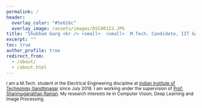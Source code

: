 ```yaml
---
permalink: /
header:
  overlay_color: "#5e616c"
  overlay_image: /assets/images/DSC00123.JPG
title: "Shubham Garg <br /> <small>  <small>  M.Tech. Candidate, IIT Gandhinagar <small> <br /> Computer Vision | Deep Learning |Image Processing <small> <small> "
excerpt: ""
toc: true
author_profile: true
redirect_from: 
  - /about/
  - /about.html
---
```

<small> I am a M.Tech. student in the Electrical Engineering discipline at [Indian Institute of Technology Gandhinagar](https://www.iitgn.ac.in/) since July 2018. I am working under the supervision of [Prof. Shanmuganathan Raman](http://people.iitgn.ac.in/~shanmuga/index.html). My research interests lie in Computer Vision, Deep Learning and Image Processing. 
<!-- My Ph.D. thesis is closely related to the tasks which involve moving objects present in videos or images captured from different view-points. I am actively working with deep neural networks for videos and image sequences. I have experience of working with convolutional neural networks, recurrent neural networks, and generative adversarial networks. In my research works, I utilize the information provided by the moving regions present in videos or multi-view image sequences to solve problems like action recognition, dynamic object detection, and image sequencing. I also explore the advantages of using multiple images of a scene over a single image. -->
  
<!-- <h3> News and Highlights</h3> 





<h3> Education</h3> 

- <small> M.Tech., Electrical Engineering, [Indian Institute of Technology Gandhinagar](https://www.iitgn.ac.in/), July'18-Present.
- <small> B.Tech., Electronic and Telecommunication Engineering, [Shri Govindram Seksaria Institute of Technology and Science,Indore, M.P.](http://www.sgsits.ac.in/), July'14-May'18.



